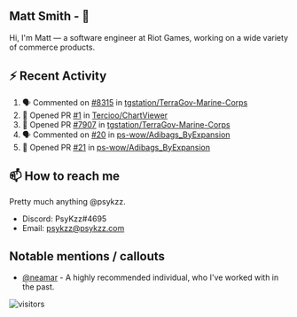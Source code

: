 <!--
[![PsyKzz's github stats](https://github-readme-stats.vercel.app/api?username=psykzz&show_icons=true)](https://github.com/anuraghazra/github-readme-stats)
-->

## Matt Smith - 👋
Hi, I'm Matt — a software engineer at Riot Games, working on a wide variety of commerce products.

## ⚡ Recent Activity

<!--START_SECTION:activity-->
1. 🗣 Commented on [#8315](https://github.com/tgstation/TerraGov-Marine-Corps/issues/8315) in [tgstation/TerraGov-Marine-Corps](https://github.com/tgstation/TerraGov-Marine-Corps)
2. 💪 Opened PR [#1](https://github.com/Tercioo/ChartViewer/pull/1) in [Tercioo/ChartViewer](https://github.com/Tercioo/ChartViewer)
3. 💪 Opened PR [#7907](https://github.com/tgstation/TerraGov-Marine-Corps/pull/7907) in [tgstation/TerraGov-Marine-Corps](https://github.com/tgstation/TerraGov-Marine-Corps)
4. 🗣 Commented on [#20](https://github.com/ps-wow/Adibags_ByExpansion/issues/20) in [ps-wow/Adibags_ByExpansion](https://github.com/ps-wow/Adibags_ByExpansion)
5. 💪 Opened PR [#21](https://github.com/ps-wow/Adibags_ByExpansion/pull/21) in [ps-wow/Adibags_ByExpansion](https://github.com/ps-wow/Adibags_ByExpansion)
<!--END_SECTION:activity-->


## 📫 How to reach me

Pretty much anything @psykzz.

- Discord: PsyKzz#4695
- Email: psykzz@psykzz.com


## Notable mentions / callouts

 - [@neamar](https://github.com/neamar) - A highly recommended individual, who I've worked with in the past.


![visitors](https://visitor-badge.glitch.me/badge?page_id=psykzz/psykzz)


